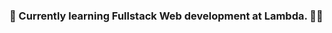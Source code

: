 ### 🌱 Currently learning Fullstack Web development at Lambda. 👨‍💻

<!--
**HamidAzizy/HamidAzizy** is a ✨ _special_ ✨ repository because its `README.md` (this file) appears on your GitHub profile.

Here are some ideas to get you started

- 🔭 I’m currently working on ...
### 🌱 Currently learning Fullstack Web development at Lambda.
- 👯 I’m looking to collaborate on 
- 🤔 I’m looking for help with
- 💬 Ask me about ..
- 📫 How to reach me: 
- 😄 Pronouns: 
- ⚡ Fun fac
--
